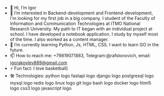 - 👋 Hi, I’m Igor
- 👀 I’m interested in Backend-development and Frontend-development, I'm looking for my first job in a big company.
  I student of the Faculty of Information and Communication Technologies at ITMO National Research University. My path to IT began with an individual project at school.
  I have developed a notebook application. I study by myself most of the time. I also worked as a content manager.
- 🌱 I’m currently learning Python, Js, HTML, CSS. I want to learn GO in the future.
- 📫 How to reach me: +79819071883, Telegram:@rafstonovich, email: igorakovlev889@gmail.com
- ⚡ Fun fact: I love basketball)
- 🛠 Technologies:
python logo fastapi logo   django logo 
postgresql logo  mysql logo  redis logo 
linux logo  git logo  bash logo  docker logo 
html5 logo  css3 logo javascript logo
<!---
Golovastik777/Golovastik777 is a ✨ special ✨ repository because its `README.md` (this file) appears on your GitHub profile.
You can click the Preview link to take a look at your changes.
--->
